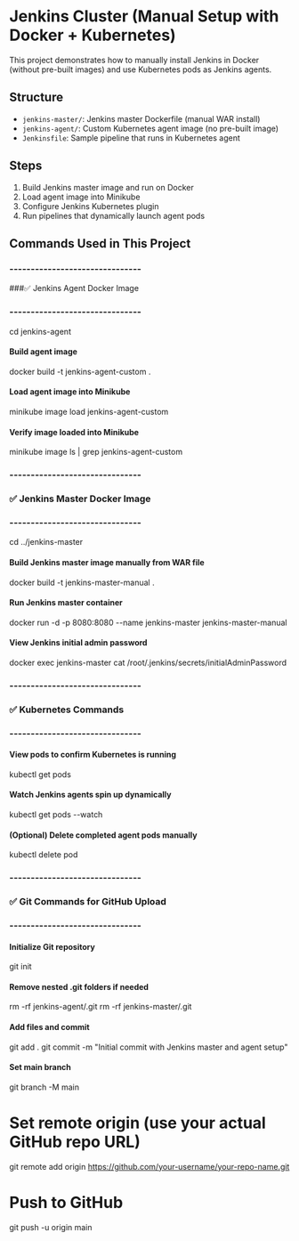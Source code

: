 # Jenkins Cluster (Manual Setup with Docker + Kubernetes)

This project demonstrates how to manually install Jenkins in Docker (without pre-built images) and use Kubernetes pods as Jenkins agents.

## Structure

- `jenkins-master/`: Jenkins master Dockerfile (manual WAR install)
- `jenkins-agent/`: Custom Kubernetes agent image (no pre-built image)
- `Jenkinsfile`: Sample pipeline that runs in Kubernetes agent

## Steps

1. Build Jenkins master image and run on Docker
2. Load agent image into Minikube
3. Configure Jenkins Kubernetes plugin
4. Run pipelines that dynamically launch agent pods

## Commands Used in This Project
### -------------------------------
###✅ Jenkins Agent Docker Image
### -------------------------------
cd jenkins-agent

#### Build agent image
docker build -t jenkins-agent-custom .

#### Load agent image into Minikube
minikube image load jenkins-agent-custom

#### Verify image loaded into Minikube
minikube image ls | grep jenkins-agent-custom


### -------------------------------
### ✅ Jenkins Master Docker Image
### -------------------------------
cd ../jenkins-master

#### Build Jenkins master image manually from WAR file
docker build -t jenkins-master-manual .

#### Run Jenkins master container
docker run -d -p 8080:8080 --name jenkins-master jenkins-master-manual

#### View Jenkins initial admin password
docker exec jenkins-master cat /root/.jenkins/secrets/initialAdminPassword


### -------------------------------
### ✅ Kubernetes Commands
### -------------------------------

#### View pods to confirm Kubernetes is running
kubectl get pods

#### Watch Jenkins agents spin up dynamically
kubectl get pods --watch

#### (Optional) Delete completed agent pods manually
kubectl delete pod <pod-name>


### -------------------------------
### ✅ Git Commands for GitHub Upload
### -------------------------------

#### Initialize Git repository
git init

#### Remove nested .git folders if needed
rm -rf jenkins-agent/.git
rm -rf jenkins-master/.git

#### Add files and commit
git add .
git commit -m "Initial commit with Jenkins master and agent setup"

#### Set main branch
git branch -M main

# Set remote origin (use your actual GitHub repo URL)
git remote add origin https://github.com/your-username/your-repo-name.git

# Push to GitHub
git push -u origin main

